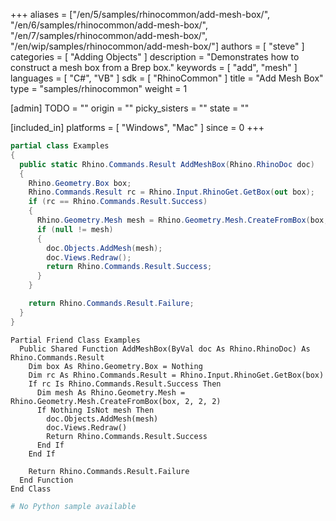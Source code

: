 +++
aliases = ["/en/5/samples/rhinocommon/add-mesh-box/", "/en/6/samples/rhinocommon/add-mesh-box/", "/en/7/samples/rhinocommon/add-mesh-box/", "/en/wip/samples/rhinocommon/add-mesh-box/"]
authors = [ "steve" ]
categories = [ "Adding Objects" ]
description = "Demonstrates how to construct a mesh box from a Brep box."
keywords = [ "add", "mesh" ]
languages = [ "C#", "VB" ]
sdk = [ "RhinoCommon" ]
title = "Add Mesh Box"
type = "samples/rhinocommon"
weight = 1

[admin]
TODO = ""
origin = ""
picky_sisters = ""
state = ""

[included_in]
platforms = [ "Windows", "Mac" ]
since = 0
+++

<div class="codetab-content" id="cs">

```cs
partial class Examples
{
  public static Rhino.Commands.Result AddMeshBox(Rhino.RhinoDoc doc)
  {
    Rhino.Geometry.Box box;
    Rhino.Commands.Result rc = Rhino.Input.RhinoGet.GetBox(out box);
    if (rc == Rhino.Commands.Result.Success)
    {
      Rhino.Geometry.Mesh mesh = Rhino.Geometry.Mesh.CreateFromBox(box, 2, 2, 2);
      if (null != mesh)
      {
        doc.Objects.AddMesh(mesh);
        doc.Views.Redraw();
        return Rhino.Commands.Result.Success;
      }
    }

    return Rhino.Commands.Result.Failure;
  }
}
```

</div>


<div class="codetab-content" id="vb">

```vbnet
Partial Friend Class Examples
  Public Shared Function AddMeshBox(ByVal doc As Rhino.RhinoDoc) As Rhino.Commands.Result
	Dim box As Rhino.Geometry.Box = Nothing
	Dim rc As Rhino.Commands.Result = Rhino.Input.RhinoGet.GetBox(box)
	If rc Is Rhino.Commands.Result.Success Then
	  Dim mesh As Rhino.Geometry.Mesh = Rhino.Geometry.Mesh.CreateFromBox(box, 2, 2, 2)
	  If Nothing IsNot mesh Then
		doc.Objects.AddMesh(mesh)
		doc.Views.Redraw()
		Return Rhino.Commands.Result.Success
	  End If
	End If

	Return Rhino.Commands.Result.Failure
  End Function
End Class
```

</div>


<div class="codetab-content" id="py">

```python
# No Python sample available
```

</div>

